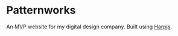 # Patternworks
An MVP website for my digital design company. Built using [Harpjs](https://harpjs.com/).
